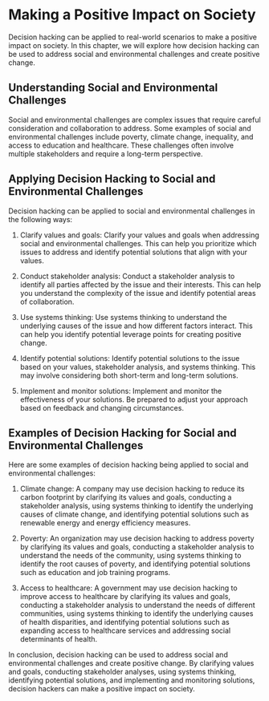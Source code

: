 Making a Positive Impact on Society
=================================================================================================

Decision hacking can be applied to real-world scenarios to make a positive impact on society. In this chapter, we will explore how decision hacking can be used to address social and environmental challenges and create positive change.

Understanding Social and Environmental Challenges
-------------------------------------------------

Social and environmental challenges are complex issues that require careful consideration and collaboration to address. Some examples of social and environmental challenges include poverty, climate change, inequality, and access to education and healthcare. These challenges often involve multiple stakeholders and require a long-term perspective.

Applying Decision Hacking to Social and Environmental Challenges
----------------------------------------------------------------

Decision hacking can be applied to social and environmental challenges in the following ways:

1. Clarify values and goals: Clarify your values and goals when addressing social and environmental challenges. This can help you prioritize which issues to address and identify potential solutions that align with your values.

2. Conduct stakeholder analysis: Conduct a stakeholder analysis to identify all parties affected by the issue and their interests. This can help you understand the complexity of the issue and identify potential areas of collaboration.

3. Use systems thinking: Use systems thinking to understand the underlying causes of the issue and how different factors interact. This can help you identify potential leverage points for creating positive change.

4. Identify potential solutions: Identify potential solutions to the issue based on your values, stakeholder analysis, and systems thinking. This may involve considering both short-term and long-term solutions.

5. Implement and monitor solutions: Implement and monitor the effectiveness of your solutions. Be prepared to adjust your approach based on feedback and changing circumstances.

Examples of Decision Hacking for Social and Environmental Challenges
--------------------------------------------------------------------

Here are some examples of decision hacking being applied to social and environmental challenges:

1. Climate change: A company may use decision hacking to reduce its carbon footprint by clarifying its values and goals, conducting a stakeholder analysis, using systems thinking to identify the underlying causes of climate change, and identifying potential solutions such as renewable energy and energy efficiency measures.

2. Poverty: An organization may use decision hacking to address poverty by clarifying its values and goals, conducting a stakeholder analysis to understand the needs of the community, using systems thinking to identify the root causes of poverty, and identifying potential solutions such as education and job training programs.

3. Access to healthcare: A government may use decision hacking to improve access to healthcare by clarifying its values and goals, conducting a stakeholder analysis to understand the needs of different communities, using systems thinking to identify the underlying causes of health disparities, and identifying potential solutions such as expanding access to healthcare services and addressing social determinants of health.

In conclusion, decision hacking can be used to address social and environmental challenges and create positive change. By clarifying values and goals, conducting stakeholder analyses, using systems thinking, identifying potential solutions, and implementing and monitoring solutions, decision hackers can make a positive impact on society.
